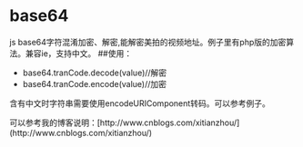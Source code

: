 # base64
js base64字符混淆加密、解密,能解密美拍的视频地址。例子里有php版的加密算法。兼容ie，支持中文。
##使用：
- base64.tranCode.decode(value)//解密
- base64.tranCode.encode(value)//加密

<p> 含有中文时字符串需要使用encodeURIComponent转码。可以参考例子。</p> 
<p> 可以参考我的博客说明：[http://www.cnblogs.com/xitianzhou/](http://www.cnblogs.com/xitianzhou/)</p> 